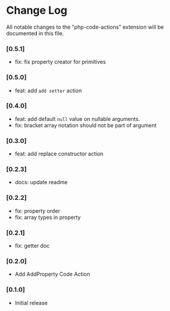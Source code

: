 # Change Log

All notable changes to the "php-code-actions" extension will be documented in this file.

### [0.5.1]

- fix: fix property creator for primitives

### [0.5.0]

- feat: add `add setter` action
### [0.4.0]

- feat: add default `null` value on nullable arguments.
- fix: bracket array notation should not be part of argument
### [0.3.0]

- feat: add replace constructor action
### [0.2.3]

- docs: update readme
### [0.2.2]

- fix: property order
- fix: array types in property
### [0.2.1]

- fix: getter doc
### [0.2.0]

- Add AddProperty Code Action

### [0.1.0]

- Initial release